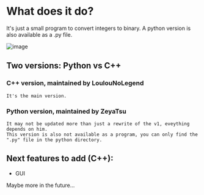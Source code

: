 # What does it do?
It's just a small program to convert integers to binary.
A python version is also available as a .py file.

![image](https://github.com/LoulouNoLegend/Integer2Bits/assets/40952934/5cd83234-423e-4434-8908-230f62720d9b)


## Two versions: Python vs C++
### C++ version, maintained by LoulouNoLegend
    It's the main version.
    
### Python version, maintained by ZeyaTsu
    It may not be updated more than just a rewrite of the v1, eveything depends on him.
    This version is also not available as a program, you can only find the ".py" file in the python directory.


## Next features to add (C++):
  - GUI

Maybe more in the future...

